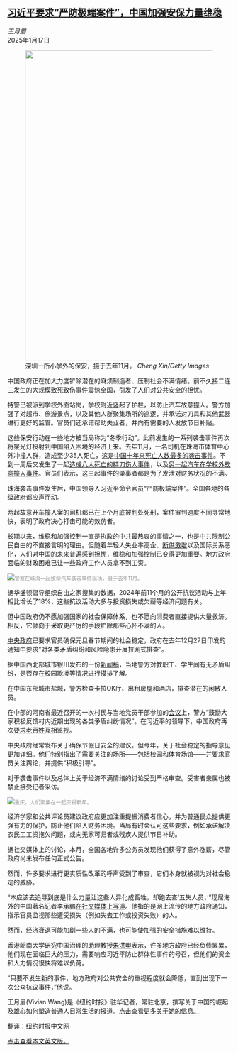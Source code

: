 <!--1737083221000-->
[习近平要求“严防极端案件”，中国加强安保力量维稳](https://cn.nytimes.com/china/20250117/china-mass-killings-security/)
------

<address>王月眉</address><time pudate="2025-01-17 10:51:19" datetime="2025-01-17 10:51:19">2025年1月17日</time><figure><img src="https://images.weserv.nl/?url=static01.nyt.com/images/2025/01/07/multimedia/00china-stability-01-hpgz/00china-stability-01-hpgz-master1050.jpg" width="1050" height="700"><figcaption>深圳一所小学外的保安，摄于去年11月。 <cite>Cheng Xin/Getty Images</cite></figcaption></figure><section><p>中国政府正在加大力度铲除潜在的麻烦制造者、压制社会不满情绪。前不久接二连三发生的大规模致死致伤事件震惊全国，引发了人们对公共安全的担忧。</p><p>特警已被派到学校外面站岗，学校附近竖起了护栏，以防止汽车故意撞人。警方加强了对超市、旅游景点，以及其他人群聚集场所的巡逻，并承诺对刀具和其他武器进行更好的监管。官员们还承诺帮助失业者，并向有需要的人发放节日补贴。</p><p>这些保安行动在一些地方被当局称为“冬季行动”。此前发生的一系列袭击事件再次将聚光灯投射到中国陷入困境的经济上来。去年11月，一名司机在珠海市体育中心外冲撞人群，造成至少35人死亡，这是<a href="https://cn.nytimes.com/china/20241114/china-car-zhuhai-ramming/">中国十年来死亡人数最多的袭击事件</a>。不到一周后又发生了一起<a href="https://cn.nytimes.com/china/20241118/wuxi-china-stabbing/">造成八人死亡的持刀伤人事件</a>，以及<a href="https://cn.nytimes.com/china/20241120/china-school-car-ramming/">另一起汽车在学校外故意撞人事件</a>。官员们表示，这三起事件的肇事者都是为了发泄对财务状况的不满。</p><p>珠海袭击事件发生后，中国领导人习近平命令官员“严防极端案件”。全国各地的各级政府都应声而动。</p><p>两起故意开车撞人案的司机都已在上个月底被判处死刑，案件审判速度不同寻常地快，表明了政府决心打击可能的效仿者。</p><p>长期以来，维稳和加强控制一直是执政的中共最热衷的事情之一，也是中共限制公民自由的不直接言明的理由。但随着年轻人失业率高企、<a href="https://cn.nytimes.com/business/20241105/china-foreclosures-mortgages/">断供激增</a>以及国际关系恶化，人们对中国的未来普遍感到担忧，维稳和加强控制已变得更加重要。地方政府面临的财政困难已让一些政府工作人员拿不到工资。</p><p><img src="https://images.weserv.nl/?url=static01.nyt.com/images/2025/01/07/multimedia/00china-stability-vctp/00china-stability-vctp-master1050.jpg"><small style="color: #999;">警察在珠海一起致命汽车袭击事件现场，摄于去年11月。</small></p><p>据华盛顿倡导组织自由之家搜集的数据，2024年前11个月的公开抗议活动与上年相比增长了18%，这些抗议活动大多与投资损失或欠薪等经济问题有关。</p><p>但中国政府仍不愿加强国家的社会保障体系，也不愿向消费者直接提供大量救济。相反，它倾向于采取更严厉的手段铲除那些心怀不满的人。</p><p><a rel="noopener noreferrer" target="_blank" href="https://baijiahao.baidu.com/s?id=1819549450399840801&wfr=spider&for=pc">中央政府</a>已要求官员确保元旦春节期间的社会稳定，政府在去年12月27日印发的通知中要求“对各类矛盾纠纷和风险隐患开展拉网式排查”。</p><p>据中国西北部城市银川发布的一份<a rel="noopener noreferrer" target="_blank" href="https://www.thepaper.cn/newsDetail_forward_29741847" title="Link: https://www.thepaper.cn/newsDetail_forward_29741847 ">新闻稿</a>，当地警方对教职工、学生间有无矛盾纠纷，是否存在校园欺凌等情况进行摸排了解。</p><p>在中国东部城市盐城，警方检查卡拉OK厅、出租房屋和酒店，排查潜在的闲散人员。</p><p>在中部的河南省最近召开的一次村民与当地党员干部参加的<a rel="noopener noreferrer" target="_blank" href="https://m.thepaper.cn/baijiahao_29833329" title="Link: https://m.thepaper.cn/baijiahao_29833329">会议</a>上，警方“鼓励大家积极反馈村内近期出现的各类矛盾纠纷情况”。在习近平的领导下，中国政府再次<a href="https://cn.nytimes.com/china/20240527/china-surveillance-xi/">要求老百姓互相监视</a>。</p><p>中央政府经常发布关于确保节假日安全的建议。但今年，关于社会稳定的指导意见更加详细。他们特别指出了需要关注的场所——包括校园和体育场馆——并要求官员关注舆论，并提供“积极引导”。</p><p>对于袭击事件以及总体上关于经济不满情绪的讨论受到严格审查。受害者亲属也被禁止接受记者采访。</p><p><img src="https://images.weserv.nl/?url=static01.nyt.com/images/2025/01/07/multimedia/00china-stability-03-hpgz/00china-stability-03-hpgz-master1050.jpg"><small style="color: #999;">重庆，人们聚集在一起庆祝新年。</small></p><p>经济学家和公共评论员建议政府应更加注重提振消费者信心，并为普通民众提供更强有力的保护，防止他们陷入财务困境。当局有时会认可这些要求，例如承诺解决农民工工资拖欠问题，或向无家可归者或残疾人提供节日补助。</p><p>据社交媒体上的讨论，本月，全国各地许多公务员发现他们获得了意外涨薪，尽管政府尚未发布任何正式公告。</p><p>然而，许多要求进行更实质性改革的呼声受到了审查，它们本身就被视为对社会稳定的威胁。</p><p>“本应该去追寻到底是什么力量让这些人异化成畜牲，却跑去查‘五失人员，’”现居海外的中国著名记者李承鹏<a rel="noopener noreferrer" target="_blank" href="https://chinadigitaltimes.net/chinese/714604.html">在社交媒体上写道</a>。他指的是网上流传的地方政府通知，指示官员监视那些遭受损失（例如失去工作或投资失败）的人。</p><p>然而，经济衰退可能加剧一些人的不满，也可能使加强的安全措施难以维持。</p><p>香港岭南大学研究中国治理的助理教授<a rel="noopener noreferrer" target="_blank" href="https://hongshenzhu.org/" title="Link: https://hongshenzhu.org/">朱洪申</a>表示，许多地方政府已经负债累累，他们现在面临巨大的压力，需要响应习近平防止群体性事件的号召，但他们的资金和人力情况很快将难以负荷。</p><p>“只要不发生新的事件，地方政府对公共安全的重视程度就会降低，直到出现下一次公众抗议事件，”他说。</p></section><footer><p>王月眉(Vivian Wang)是《纽约时报》驻华记者，常驻北京，撰写关于中国的崛起及雄心如何塑造普通人日常生活的报道。<a rel="nofollow" target="_blank" href="https://www.nytimes.com/by/vivian-wang">点击查看更多关于她的信息。</a></p><p>翻译：纽约时报中文网</p><a rel="nofollow" target="_blank" href="https://www.nytimes.com/2025/01/16/world/asia/china-mass-killings-security.html">点击查看本文英文版。</a></footer>
